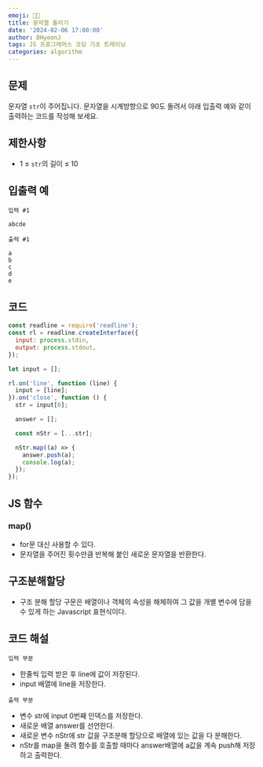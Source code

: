 ```yaml
---
emoji: 🧑‍💻
title: 문자열 돌리기
date: '2024-02-06 17:00:00'
author: DHyeonJ
tags: JS 프로그래머스 코딩 기초 트레이닝
categories: algorithm
---
```


## 문제

문자열 `str`이 주어집니다.
문자열을 시계방향으로 90도 돌려서 아래 입출력 예와 같이 출력하는 코드를 작성해 보세요.

## 제한사항

- 1 ≤ `str`의 길이 ≤ 10

## 입출력 예

`입력 #1`

```console
abcde
```

`출력 #1`

```console
a
b
c
d
e
```

## 코드

```js
const readline = require('readline');
const rl = readline.createInterface({
  input: process.stdin,
  output: process.stdout,
});

let input = [];

rl.on('line', function (line) {
  input = [line];
}).on('close', function () {
  str = input[0];

  answer = [];

  const nStr = [...str];

  nStr.map((a) => {
    answer.push(a);
    console.log(a);
  });
});
```

## JS 함수

### map()

- for문 대신 사용할 수 있다.
- 문자열을 주어진 횟수만큼 반복해 붙인 새로운 문자열을 반환한다.

## 구조분해할당

- 구조 분해 할당 구문은 배열이나 객체의 속성을 해체하여 그 값을 개별 변수에 담을 수 있게 하는 Javascript 표현식이다.

## 코드 해설

`입력 부분`

- 한줄씩 입력 받은 후 line에 값이 저장된다.
- input 배열에 line을 저장한다.

`출력 부분`

- 변수 str에 input 0번째 인덱스를 저장한다.
- 새로운 배열 answer를 선언한다.
- 새로운 변수 nStr에 str 값을 구조분해 할당으로 배열에 있는 값을 다 분해한다.
- nStr를 map을 돌려 함수를 호출할 때마다 answer배열에 a값을 계속 push해 저장하고 출력한다.

```toc

```
